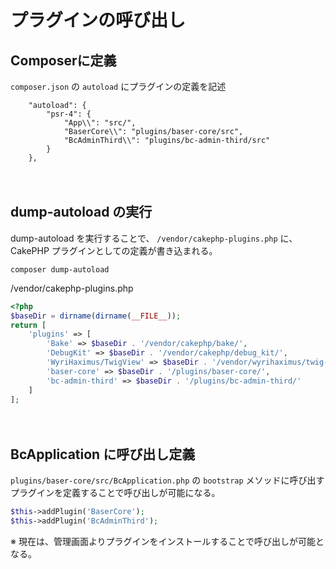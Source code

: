 # プラグインの呼び出し

## Composerに定義
`composer.json` の `autoload` にプラグインの定義を記述
```
    "autoload": {
        "psr-4": {
            "App\\": "src/",
            "BaserCore\\": "plugins/baser-core/src",
            "BcAdminThird\\": "plugins/bc-admin-third/src"
        }
    },
```

　
## dump-autoload の実行
dump-autoload を実行することで、 `/vendor/cakephp-plugins.php` に、CakePHP プラグインとしての定義が書き込まれる。
```
composer dump-autoload
```
/vendor/cakephp-plugins.php
```php
<?php
$baseDir = dirname(dirname(__FILE__));
return [
    'plugins' => [
        'Bake' => $baseDir . '/vendor/cakephp/bake/',
        'DebugKit' => $baseDir . '/vendor/cakephp/debug_kit/',
        'WyriHaximus/TwigView' => $baseDir . '/vendor/wyrihaximus/twig-view/',
        'baser-core' => $baseDir . '/plugins/baser-core/',
        'bc-admin-third' => $baseDir . '/plugins/bc-admin-third/'
    ]
];
```

　
## BcApplication に呼び出し定義
`plugins/baser-core/src/BcApplication.php` の `bootstrap` メソッドに呼び出すプラグインを定義することで呼び出しが可能になる。
```php
$this->addPlugin('BaserCore');
$this->addPlugin('BcAdminThird');
```
※ 現在は、管理画面よりプラグインをインストールすることで呼び出しが可能となる。
